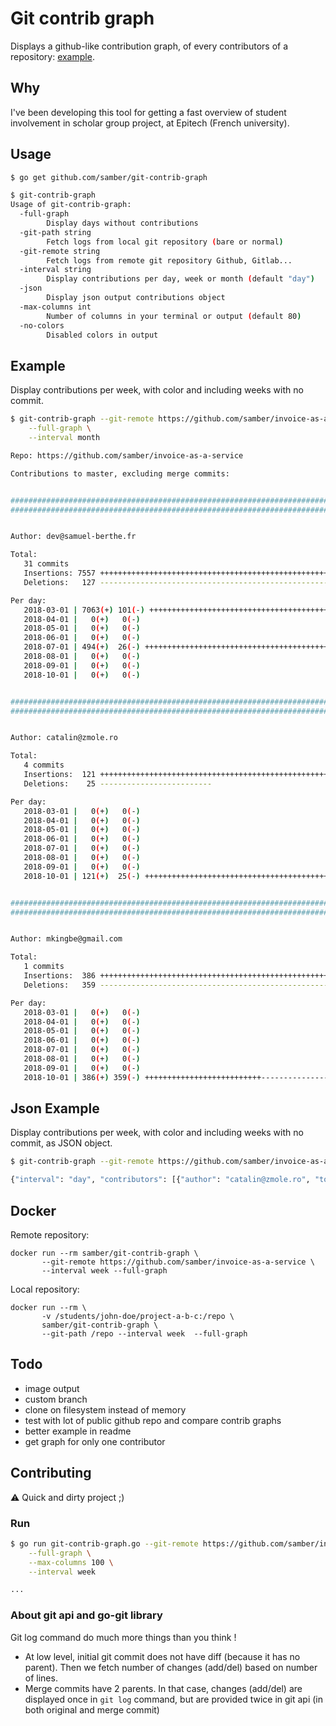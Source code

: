 # Git contrib graph

Displays a github-like contribution graph, of every contributors of a repository: [example](https://github.com/moby/moby).

## Why

I've been developing this tool for getting a fast overview of student involvement in scholar group project, at Epitech (French university).

## Usage

```sh
$ go get github.com/samber/git-contrib-graph

$ git-contrib-graph
Usage of git-contrib-graph:
  -full-graph
    	Display days without contributions
  -git-path string
    	Fetch logs from local git repository (bare or normal)
  -git-remote string
    	Fetch logs from remote git repository Github, Gitlab...
  -interval string
    	Display contributions per day, week or month (default "day")
  -json
    	Display json output contributions object
  -max-columns int
    	Number of columns in your terminal or output (default 80)
  -no-colors
    	Disabled colors in output
```

## Example

Display contributions per week, with color and including weeks with no commit.

```sh
$ git-contrib-graph --git-remote https://github.com/samber/invoice-as-a-service \
	--full-graph \
	--interval month

Repo: https://github.com/samber/invoice-as-a-service

Contributions to master, excluding merge commits:


################################################################################
################################################################################


Author: dev@samuel-berthe.fr

Total:
   31 commits
   Insertions: 7557 ++++++++++++++++++++++++++++++++++++++++++++++++++++++++++++
   Deletions:   127 ------------------------------------------------------------

Per day:
   2018-03-01 | 7063(+) 101(-) +++++++++++++++++++++++++++++++++++++++++++++++++-
   2018-04-01 |   0(+)   0(-)
   2018-05-01 |   0(+)   0(-)
   2018-06-01 |   0(+)   0(-)
   2018-07-01 | 494(+)  26(-) ++++++++++++++++++++++++++++++++++++++++++++++++---
   2018-08-01 |   0(+)   0(-)
   2018-09-01 |   0(+)   0(-)
   2018-10-01 |   0(+)   0(-)


################################################################################
################################################################################


Author: catalin@zmole.ro

Total:
   4 commits
   Insertions:  121 ++++++++++++++++++++++++++++++++++++++++++++++++++++++++++++
   Deletions:    25 -------------------------

Per day:
   2018-03-01 |   0(+)   0(-)
   2018-04-01 |   0(+)   0(-)
   2018-05-01 |   0(+)   0(-)
   2018-06-01 |   0(+)   0(-)
   2018-07-01 |   0(+)   0(-)
   2018-08-01 |   0(+)   0(-)
   2018-09-01 |   0(+)   0(-)
   2018-10-01 | 121(+)  25(-) +++++++++++++++++++++++++++++++++++++++++---------


################################################################################
################################################################################


Author: mkingbe@gmail.com

Total:
   1 commits
   Insertions:  386 ++++++++++++++++++++++++++++++++++++++++++++++++++++++++++++
   Deletions:   359 ------------------------------------------------------------

Per day:
   2018-03-01 |   0(+)   0(-)
   2018-04-01 |   0(+)   0(-)
   2018-05-01 |   0(+)   0(-)
   2018-06-01 |   0(+)   0(-)
   2018-07-01 |   0(+)   0(-)
   2018-08-01 |   0(+)   0(-)
   2018-09-01 |   0(+)   0(-)
   2018-10-01 | 386(+) 359(-) ++++++++++++++++++++++++++------------------------

```

## Json Example

Display contributions per week, with color and including weeks with no commit, as JSON object.

```sh
$ git-contrib-graph --git-remote https://github.com/samber/invoice-as-a-service --json

{"interval": "day", "contributors": [{"author": "catalin@zmole.ro", "total": {"commits": 4, "insertions":  121, "deletions": 25}, "graph": []}, {"author": "mkingbe@gmail.com", "total": {"commits": 1, "insertions":  386, "deletions":  359}, "graph": [{"date": "2018-10-03", "add": 121, "sub": 25 }]}, {"author": "dev@samuel-berthe.fr", "total": {"commits": 31, "insertions": 7557, "deletions":  127}, "graph": [{"date": "2018-10-03", "add": 121, "sub": 25 }, {"date": "2018-10-02", "add": 386, "sub": 359 }]}]}

```

## Docker

Remote repository:

```
docker run --rm samber/git-contrib-graph \
       --git-remote https://github.com/samber/invoice-as-a-service \
       --interval week --full-graph
```

Local repository:

```
docker run --rm \
       -v /students/john-doe/project-a-b-c:/repo \
       samber/git-contrib-graph \
       --git-path /repo --interval week  --full-graph
```

## Todo

- image output
- custom branch
- clone on filesystem instead of memory
- test with lot of public github repo and compare contrib graphs
- better example in readme
- get graph for only one contributor

## Contributing

⚠ Quick and dirty project ;)

### Run

```sh
$ go run git-contrib-graph.go --git-remote https://github.com/samber/invoice-as-a-service \
	--full-graph \
	--max-columns 100 \
	--interval week

...
```

### About git api and go-git library

Git log command do much more things than you think !

- At low level, initial git commit does not have diff (because it has no parent). Then we fetch number of changes (add/del) based on number of lines.
- Merge commits have 2 parents. In that case, changes (add/del) are displayed once in `git log` command, but are provided twice in git api (in both original and merge commit)
